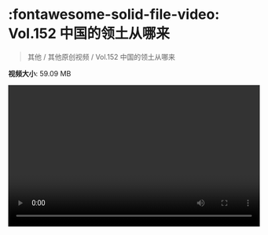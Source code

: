 # :fontawesome-solid-file-video: Vol.152 中国的领土从哪来

> 其他 / 其他原创视频 / Vol.152 中国的领土从哪来

**视频大小**: 59.09 MB

<video id="V-736ea379a0c0b7dc8702ac88c7d2e15c" width="512" height="288" preload="none" playsinline webkit-playsinline></video>
